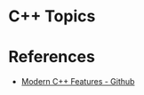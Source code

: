 # C++ Topics

# References

- [Modern C++ Features - Github](https://github.com/AnthonyCalandra/modern-cpp-features)
